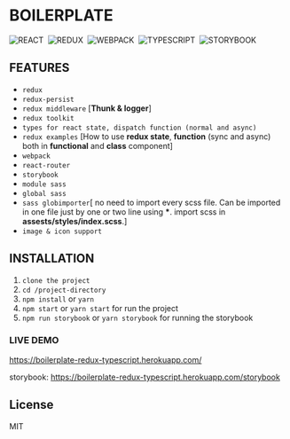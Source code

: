 # BOILERPLATE

![REACT](https://place-hold.it/80x33/433/fff?text=REACT&bold)&nbsp;
![REDUX](https://place-hold.it/80x33/506/fff?text=REDUX&bold)&nbsp;
![WEBPACK](https://place-hold.it/100x33/042/fff?text=WEBPACK&bold)&nbsp;
![TYPESCRIPT](https://place-hold.it/130x33/104/fff?text=TYPESCRIPT&bold)&nbsp;
![STORYBOOK](https://place-hold.it/130x33/411/fff?text=STORYBOOK&bold)&nbsp;

## FEATURES

- `redux`
- `redux-persist`
- `redux middleware` \[**Thunk & logger**\]
- `redux toolkit`
- `types for react state, dispatch function (normal and async)`
- `redux examples` \[How to use **redux state**, **function** (sync and async) both in **functional** and **class** component\]
- `webpack`
- `react-router`
- `storybook`
- `module sass`
- `global sass`
- `sass globimporter`\[ no need to import every scss file. Can be imported in one file just by one or two line using **\***. import scss in **assests/styles/index.scss**.\]
- `image & icon support`

## INSTALLATION

1. `clone the project`
2. `cd /project-directory`
3. `npm install` or `yarn`
4. `npm start` or `yarn start` for run the project
5. `npm run storybook` or `yarn storybook` for running the storybook

### LIVE DEMO

https://boilerplate-redux-typescript.herokuapp.com/

storybook: https://boilerplate-redux-typescript.herokuapp.com/storybook

## License
MIT
